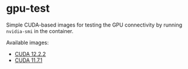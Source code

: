 # gpu-test
Simple CUDA-based images for testing the GPU connectivity by 
running `nvidia-smi` in the container.

Available images:

* [CUDA 12.2.2](cuda12.2.2)
* [CUDA 11.7.1](cuda11.7.1)
